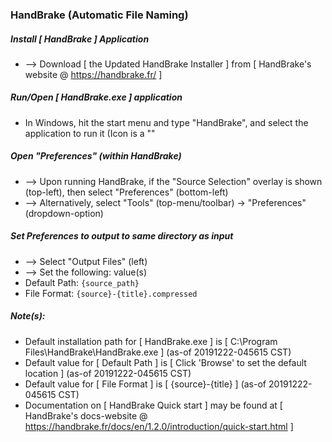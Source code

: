 
### HandBrake (Automatic File Naming)


##### Install [ HandBrake ] Application 
* --> Download [ the Updated HandBrake Installer ] from [ HandBrake's website @ https://handbrake.fr/ ]


##### Run/Open [ HandBrake.exe ] application
* In Windows, hit the start menu and type "HandBrake", and select the application to run it (Icon is a ""


##### Open "Preferences" (within HandBrake)
* --> Upon running HandBrake, if the "Source Selection" overlay is shown (top-left), then select "Preferences" (bottom-left)
* --> Alternatively, select "Tools" (top-menu/toolbar) -> "Preferences" (dropdown-option)


##### Set Preferences to output to same directory as input
* --> Select "Output Files" (left)
* --> Set the following: value(s)
* Default Path:  ```{source_path}```
* File Format:   ```{source}-{title}.compressed```


##### Note(s):
* Default installation path for [ HandBrake.exe ] is [ C:\Program Files\HandBrake\HandBrake.exe ] (as-of 20191222-045615 CST)
* Default value for [ Default Path ] is [ Click 'Browse' to set the default location ] (as-of 20191222-045615 CST)
* Default value for [ File Format ] is [ {source}-{title} ] (as-of 20191222-045615 CST)
* Documentation on [ HandBrake Quick start ] may be found at [ HandBrake's docs-website @ https://handbrake.fr/docs/en/1.2.0/introduction/quick-start.html ]
